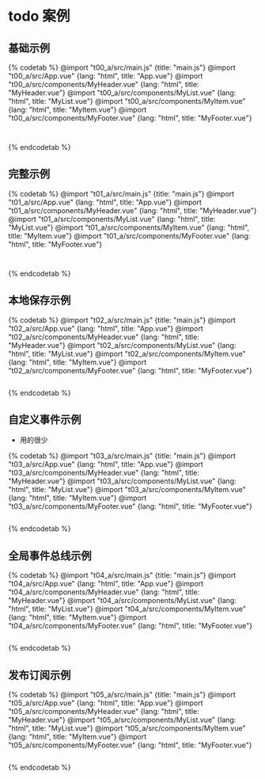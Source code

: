 # todo 案例

## 基础示例

{% codetab %}
@import "t00_a/src/main.js" {title: "main.js"}
@import "t00_a/src/App.vue" {lang: "html", title: "App.vue"}
@import "t00_a/src/components/MyHeader.vue"  {lang: "html", title: "MyHeader.vue"}
@import "t00_a/src/components/MyList.vue"  {lang: "html", title: "MyList.vue"}
@import "t00_a/src/components/MyItem.vue"  {lang: "html", title: "MyItem.vue"}
@import "t00_a/src/components/MyFooter.vue"  {lang: "html", title: "MyFooter.vue"}
```txt
```
```txt
```
{% endcodetab %}

## 完整示例

{% codetab %}
@import "t01_a/src/main.js" {title: "main.js"}
@import "t01_a/src/App.vue" {lang: "html", title: "App.vue"}
@import "t01_a/src/components/MyHeader.vue"  {lang: "html", title: "MyHeader.vue"}
@import "t01_a/src/components/MyList.vue"  {lang: "html", title: "MyList.vue"}
@import "t01_a/src/components/MyItem.vue"  {lang: "html", title: "MyItem.vue"}
@import "t01_a/src/components/MyFooter.vue"  {lang: "html", title: "MyFooter.vue"}
```txt
```
```txt
```
{% endcodetab %}

## 本地保存示例

{% codetab %}
@import "t02_a/src/main.js" {title: "main.js"}
@import "t02_a/src/App.vue" {lang: "html", title: "App.vue"}
@import "t02_a/src/components/MyHeader.vue"  {lang: "html", title: "MyHeader.vue"}
@import "t02_a/src/components/MyList.vue"  {lang: "html", title: "MyList.vue"}
@import "t02_a/src/components/MyItem.vue"  {lang: "html", title: "MyItem.vue"}
@import "t02_a/src/components/MyFooter.vue"  {lang: "html", title: "MyFooter.vue"}
```txt
```
{% endcodetab %}

## 自定义事件示例

- 用的很少

{% codetab %}
@import "t03_a/src/main.js" {title: "main.js"}
@import "t03_a/src/App.vue" {lang: "html", title: "App.vue"}
@import "t03_a/src/components/MyHeader.vue"  {lang: "html", title: "MyHeader.vue"}
@import "t03_a/src/components/MyList.vue"  {lang: "html", title: "MyList.vue"}
@import "t03_a/src/components/MyItem.vue"  {lang: "html", title: "MyItem.vue"}
@import "t03_a/src/components/MyFooter.vue"  {lang: "html", title: "MyFooter.vue"}
```txt
```
{% endcodetab %}

## 全局事件总线示例

{% codetab %}
@import "t04_a/src/main.js" {title: "main.js"}
@import "t04_a/src/App.vue" {lang: "html", title: "App.vue"}
@import "t04_a/src/components/MyHeader.vue"  {lang: "html", title: "MyHeader.vue"}
@import "t04_a/src/components/MyList.vue"  {lang: "html", title: "MyList.vue"}
@import "t04_a/src/components/MyItem.vue"  {lang: "html", title: "MyItem.vue"}
@import "t04_a/src/components/MyFooter.vue"  {lang: "html", title: "MyFooter.vue"}
```txt
```
{% endcodetab %}

## 发布订阅示例

{% codetab %}
@import "t05_a/src/main.js" {title: "main.js"}
@import "t05_a/src/App.vue" {lang: "html", title: "App.vue"}
@import "t05_a/src/components/MyHeader.vue"  {lang: "html", title: "MyHeader.vue"}
@import "t05_a/src/components/MyList.vue"  {lang: "html", title: "MyList.vue"}
@import "t05_a/src/components/MyItem.vue"  {lang: "html", title: "MyItem.vue"}
@import "t05_a/src/components/MyFooter.vue"  {lang: "html", title: "MyFooter.vue"}
```txt
```
{% endcodetab %}


